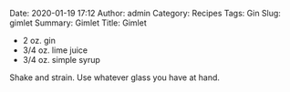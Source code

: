 Date: 2020-01-19 17:12
Author: admin
Category: Recipes
Tags: Gin
Slug: gimlet
Summary: Gimlet
Title: Gimlet

* 2 oz. gin
* 3/4 oz. lime juice
* 3/4 oz. simple syrup

Shake and strain. Use whatever glass you have at hand.


